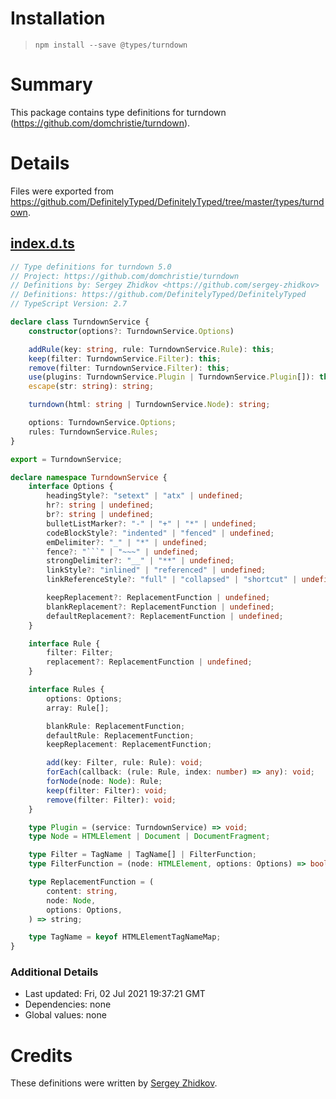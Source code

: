 # Installation
> `npm install --save @types/turndown`

# Summary
This package contains type definitions for turndown (https://github.com/domchristie/turndown).

# Details
Files were exported from https://github.com/DefinitelyTyped/DefinitelyTyped/tree/master/types/turndown.
## [index.d.ts](https://github.com/DefinitelyTyped/DefinitelyTyped/tree/master/types/turndown/index.d.ts)
````ts
// Type definitions for turndown 5.0
// Project: https://github.com/domchristie/turndown
// Definitions by: Sergey Zhidkov <https://github.com/sergey-zhidkov>
// Definitions: https://github.com/DefinitelyTyped/DefinitelyTyped
// TypeScript Version: 2.7

declare class TurndownService {
    constructor(options?: TurndownService.Options)

    addRule(key: string, rule: TurndownService.Rule): this;
    keep(filter: TurndownService.Filter): this;
    remove(filter: TurndownService.Filter): this;
    use(plugins: TurndownService.Plugin | TurndownService.Plugin[]): this;
    escape(str: string): string;

    turndown(html: string | TurndownService.Node): string;

    options: TurndownService.Options;
    rules: TurndownService.Rules;
}

export = TurndownService;

declare namespace TurndownService {
    interface Options {
        headingStyle?: "setext" | "atx" | undefined;
        hr?: string | undefined;
        br?: string | undefined;
        bulletListMarker?: "-" | "+" | "*" | undefined;
        codeBlockStyle?: "indented" | "fenced" | undefined;
        emDelimiter?: "_" | "*" | undefined;
        fence?: "```" | "~~~" | undefined;
        strongDelimiter?: "__" | "**" | undefined;
        linkStyle?: "inlined" | "referenced" | undefined;
        linkReferenceStyle?: "full" | "collapsed" | "shortcut" | undefined;

        keepReplacement?: ReplacementFunction | undefined;
        blankReplacement?: ReplacementFunction | undefined;
        defaultReplacement?: ReplacementFunction | undefined;
    }

    interface Rule {
        filter: Filter;
        replacement?: ReplacementFunction | undefined;
    }

    interface Rules {
        options: Options;
        array: Rule[];

        blankRule: ReplacementFunction;
        defaultRule: ReplacementFunction;
        keepReplacement: ReplacementFunction;

        add(key: Filter, rule: Rule): void;
        forEach(callback: (rule: Rule, index: number) => any): void;
        forNode(node: Node): Rule;
        keep(filter: Filter): void;
        remove(filter: Filter): void;
    }

    type Plugin = (service: TurndownService) => void;
    type Node = HTMLElement | Document | DocumentFragment;

    type Filter = TagName | TagName[] | FilterFunction;
    type FilterFunction = (node: HTMLElement, options: Options) => boolean;

    type ReplacementFunction = (
        content: string,
        node: Node,
        options: Options,
    ) => string;

    type TagName = keyof HTMLElementTagNameMap;
}

````

### Additional Details
 * Last updated: Fri, 02 Jul 2021 19:37:21 GMT
 * Dependencies: none
 * Global values: none

# Credits
These definitions were written by [Sergey Zhidkov](https://github.com/sergey-zhidkov).
